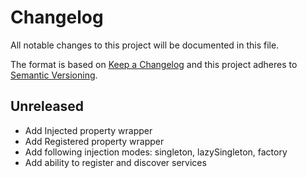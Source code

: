 # Changelog
All notable changes to this project will be documented in this file.

The format is based on [Keep a Changelog](http://keepachangelog.com/en/1.0.0/)
and this project adheres to [Semantic Versioning](http://semver.org/spec/v2.0.0.html).

## Unreleased
- Add Injected property wrapper
- Add Registered property wrapper
- Add following injection modes: singleton, lazySingleton, factory
- Add ability to register and discover services
